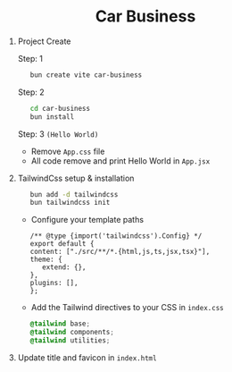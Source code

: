 <h1 align="center">Car Business</h1>

1. Project Create

   Step: 1

   ```bash
      bun create vite car-business
   ```

   Step: 2

   ```bash
      cd car-business
      bun install
   ```

   Step: 3 `(Hello World)`

   - Remove `App.css` file
   - All code remove and print Hello World in `App.jsx`

2. TailwindCss setup & installation
   ```bash
      bun add -d tailwindcss
      bun tailwindcss init
   ```
   - Configure your template paths
   ```JS
      /** @type {import('tailwindcss').Config} */
      export default {
      content: ["./src/**/*.{html,js,ts,jsx,tsx}"],
      theme: {
         extend: {},
      },
      plugins: [],
      };
   ```
   - Add the Tailwind directives to your CSS in `index.css`
   ```CSS
      @tailwind base;
      @tailwind components;
      @tailwind utilities;
   ```
3. Update title and favicon in `index.html`
